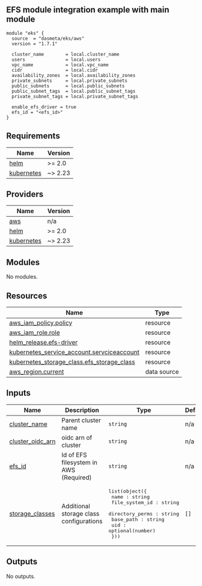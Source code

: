 ## EFS module integration example with main module

```
module "eks" {
  source  = "dasmeta/eks/aws"
  version = "1.7.1"

  cluster_name        = local.cluster_name
  users               = local.users
  vpc_name            = local.vpc_name
  cidr                = local.cidr
  availability_zones  = local.availability_zones
  private_subnets     = local.private_subnets
  public_subnets      = local.public_subnets
  public_subnet_tags  = local.public_subnet_tags
  private_subnet_tags = local.private_subnet_tags

  enable_efs_driver = true
  efs_id = "<efs_id>"
}
```
<!-- BEGINNING OF PRE-COMMIT-TERRAFORM DOCS HOOK -->
## Requirements

| Name | Version |
|------|---------|
| <a name="requirement_helm"></a> [helm](#requirement\_helm) | >= 2.0 |
| <a name="requirement_kubernetes"></a> [kubernetes](#requirement\_kubernetes) | ~> 2.23 |

## Providers

| Name | Version |
|------|---------|
| <a name="provider_aws"></a> [aws](#provider\_aws) | n/a |
| <a name="provider_helm"></a> [helm](#provider\_helm) | >= 2.0 |
| <a name="provider_kubernetes"></a> [kubernetes](#provider\_kubernetes) | ~> 2.23 |

## Modules

No modules.

## Resources

| Name | Type |
|------|------|
| [aws_iam_policy.policy](https://registry.terraform.io/providers/hashicorp/aws/latest/docs/resources/iam_policy) | resource |
| [aws_iam_role.role](https://registry.terraform.io/providers/hashicorp/aws/latest/docs/resources/iam_role) | resource |
| [helm_release.efs-driver](https://registry.terraform.io/providers/hashicorp/helm/latest/docs/resources/release) | resource |
| [kubernetes_service_account.servciceaccount](https://registry.terraform.io/providers/hashicorp/kubernetes/latest/docs/resources/service_account) | resource |
| [kubernetes_storage_class.efs_storage_class](https://registry.terraform.io/providers/hashicorp/kubernetes/latest/docs/resources/storage_class) | resource |
| [aws_region.current](https://registry.terraform.io/providers/hashicorp/aws/latest/docs/data-sources/region) | data source |

## Inputs

| Name | Description | Type | Default | Required |
|------|-------------|------|---------|:--------:|
| <a name="input_cluster_name"></a> [cluster\_name](#input\_cluster\_name) | Parent cluster name | `string` | n/a | yes |
| <a name="input_cluster_oidc_arn"></a> [cluster\_oidc\_arn](#input\_cluster\_oidc\_arn) | oidc arn of cluster | `string` | n/a | yes |
| <a name="input_efs_id"></a> [efs\_id](#input\_efs\_id) | Id of EFS filesystem in AWS (Required) | `string` | n/a | yes |
| <a name="input_storage_classes"></a> [storage\_classes](#input\_storage\_classes) | Additional storage class configurations | <pre>list(object({<br>    name : string<br>    file_system_id : string<br>    directory_perms : string<br>    base_path : string<br>    uid : optional(number)<br>  }))</pre> | `[]` | no |

## Outputs

No outputs.
<!-- END OF PRE-COMMIT-TERRAFORM DOCS HOOK -->
